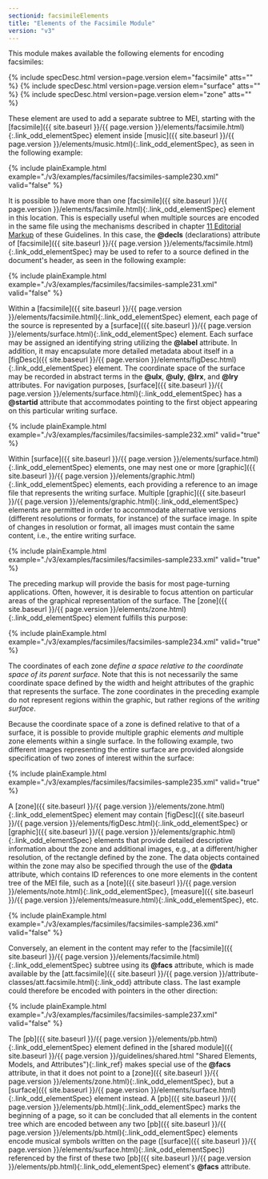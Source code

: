 ```yaml
---
sectionid: facsimileElements
title: "Elements of the Facsimile Module"
version: "v3"
---
```




This module makes available the following elements for encoding facsimiles:



{% include specDesc.html version=page.version elem="facsimile" atts="" %}
{% include specDesc.html version=page.version elem="surface" atts="" %}
{% include specDesc.html version=page.version elem="zone" atts="" %}



These element are used to add a separate subtree to MEI, starting with the [facsimile]({{ site.baseurl }}/{{ page.version }}/elements/facsimile.html){:.link_odd_elementSpec} element inside [music]({{ site.baseurl }}/{{ page.version }}/elements/music.html){:.link_odd_elementSpec}, as seen in the following
example:

{% include plainExample.html example="./v3/examples/facsimiles/facsimiles-sample230.xml" valid="false" %}


It is possible to have more than one [facsimile]({{ site.baseurl }}/{{ page.version }}/elements/facsimile.html){:.link_odd_elementSpec} element in this
location. This is especially useful when multiple sources are encoded in the same
file using
the mechanisms described in chapter <a class="link_ptr" title="Editorial Markup" href="{{ site.baseurl }}/{{ page.version }}/guidelines/editTrans.html">11 Editorial Markup</a> of these Guidelines. In this
case, the **@decls** (declarations) attribute of [facsimile]({{ site.baseurl }}/{{ page.version }}/elements/facsimile.html){:.link_odd_elementSpec} may be
used to refer to a source defined in the document's header, as seen in the following
example:

{% include plainExample.html example="./v3/examples/facsimiles/facsimiles-sample231.xml" valid="false" %}


Within a [facsimile]({{ site.baseurl }}/{{ page.version }}/elements/facsimile.html){:.link_odd_elementSpec} element, each page of the source is represented by a
[surface]({{ site.baseurl }}/{{ page.version }}/elements/surface.html){:.link_odd_elementSpec} element. Each surface may be assigned an identifying string
utilizing the **@label** attribute. In addition, it may encapsulate more detailed
metadata about itself in a [figDesc]({{ site.baseurl }}/{{ page.version }}/elements/figDesc.html){:.link_odd_elementSpec} element. The coordinate space of the
surface may be recorded in abstract terms in the **@ulx**, **@uly**,
**@lrx**, and **@lry** attributes. For navigation purposes, [surface]({{ site.baseurl }}/{{ page.version }}/elements/surface.html){:.link_odd_elementSpec} has a **@startid** attribute that accommodates pointing to the first
object appearing on this particular writing surface.

{% include plainExample.html example="./v3/examples/facsimiles/facsimiles-sample232.xml" valid="true" %}


Within [surface]({{ site.baseurl }}/{{ page.version }}/elements/surface.html){:.link_odd_elementSpec} elements, one may nest one or more [graphic]({{ site.baseurl }}/{{ page.version }}/elements/graphic.html){:.link_odd_elementSpec} elements, each providing a reference to an image file that represents the
writing surface. Multiple [graphic]({{ site.baseurl }}/{{ page.version }}/elements/graphic.html){:.link_odd_elementSpec} elements are permitted in order to
accommodate alternative versions (different resolutions or formats, for instance)
of the
surface image. In spite of changes in resolution or format, all images must contain
the same
content, i.e., the entire writing surface.

{% include plainExample.html example="./v3/examples/facsimiles/facsimiles-sample233.xml" valid="true" %}


The preceding markup will provide the basis for most page-turning applications. Often,
however, it is desirable to focus attention on particular areas of the graphical
representation of the surface. The [zone]({{ site.baseurl }}/{{ page.version }}/elements/zone.html){:.link_odd_elementSpec} element fulfills this
purpose:

{% include plainExample.html example="./v3/examples/facsimiles/facsimiles-sample234.xml" valid="true" %}






The coordinates of each zone *define a space relative to the coordinate space of its
parent surface*. Note that this is not necessarily the same coordinate space defined
by the width and height attributes of the graphic that represents the surface. The
zone
coordinates in the preceding example do not represent regions within the graphic,
but rather
regions of the *writing surface*.


Because the coordinate space of a zone is defined relative to that of a surface, it
is
possible to provide multiple graphic elements *and* multiple zone elements within a
single surface. In the following example, two different images representing the entire
surface
are provided alongside specification of two zones of interest within the surface:

{% include plainExample.html example="./v3/examples/facsimiles/facsimiles-sample235.xml" valid="true" %}


A [zone]({{ site.baseurl }}/{{ page.version }}/elements/zone.html){:.link_odd_elementSpec} element may contain [figDesc]({{ site.baseurl }}/{{ page.version }}/elements/figDesc.html){:.link_odd_elementSpec} or [graphic]({{ site.baseurl }}/{{ page.version }}/elements/graphic.html){:.link_odd_elementSpec} elements that provide detailed descriptive information about the
zone and additional images, e.g., at a different/higher resolution, of the rectangle
defined
by the zone. The data objects contained within the zone may also be specified through
the use
of the **@data** attribute, which contains ID references to one more elements in the
content tree of the MEI file, such as a [note]({{ site.baseurl }}/{{ page.version }}/elements/note.html){:.link_odd_elementSpec}, [measure]({{ site.baseurl }}/{{ page.version }}/elements/measure.html){:.link_odd_elementSpec}, etc.

{% include plainExample.html example="./v3/examples/facsimiles/facsimiles-sample236.xml" valid="false" %}


Conversely, an element in the content may refer to the [facsimile]({{ site.baseurl }}/{{ page.version }}/elements/facsimile.html){:.link_odd_elementSpec}
subtree using its **@facs** attribute, which is made available by the [att.facsimile]({{ site.baseurl }}/{{ page.version }}/attribute-classes/att.facsimile.html){:.link_odd} attribute class. The last example could therefore be
encoded with pointers in the other direction:

{% include plainExample.html example="./v3/examples/facsimiles/facsimiles-sample237.xml" valid="false" %}


The [pb]({{ site.baseurl }}/{{ page.version }}/elements/pb.html){:.link_odd_elementSpec} element defined in the [shared module]({{ site.baseurl }}/{{ page.version }}/guidelines/shared.html "Shared Elements, Models, and Attributes"){:.link_ref}
makes special use of the **@facs** attribute, in that it does not point to a [zone]({{ site.baseurl }}/{{ page.version }}/elements/zone.html){:.link_odd_elementSpec}, but a [surface]({{ site.baseurl }}/{{ page.version }}/elements/surface.html){:.link_odd_elementSpec} element instead. A [pb]({{ site.baseurl }}/{{ page.version }}/elements/pb.html){:.link_odd_elementSpec} marks the beginning of a page, so it can be concluded that all elements
in the content tree which are encoded between any two [pb]({{ site.baseurl }}/{{ page.version }}/elements/pb.html){:.link_odd_elementSpec} elements encode
musical symbols written on the page ([surface]({{ site.baseurl }}/{{ page.version }}/elements/surface.html){:.link_odd_elementSpec}) referenced by the first of
these two [pb]({{ site.baseurl }}/{{ page.version }}/elements/pb.html){:.link_odd_elementSpec} element's **@facs** attribute.


